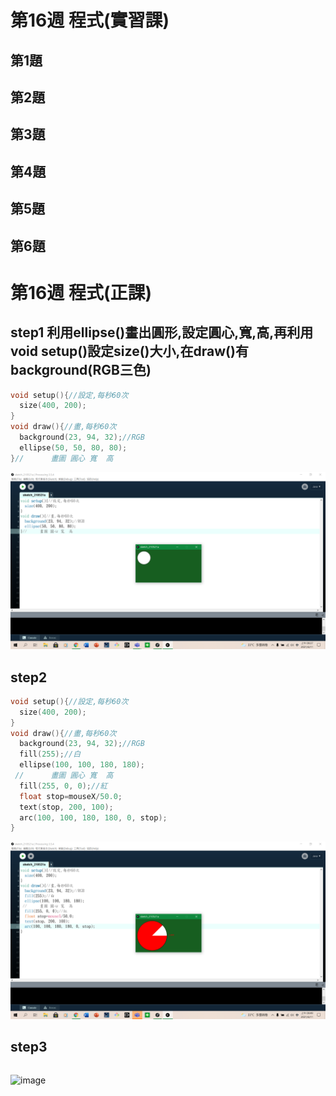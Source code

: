 # 第16週 程式(實習課)
## 第1題
## 第2題
## 第3題
## 第4題
## 第5題
## 第6題


# 第16週 程式(正課)
## step1 利用ellipse()畫出圓形,設定圓心,寬,高,再利用void setup()設定size()大小,在draw()有background(RGB三色)
```c
void setup(){//設定,每秒60次
  size(400, 200);
}
void draw(){//畫,每秒60次
  background(23, 94, 32);//RGB
  ellipse(50, 50, 80, 80);
}//      畫圖 圓心 寬  高
```
![image](https://raw.githubusercontent.com/xytungg/2020cce/gh-pages/week16/week16-1.png)
## step2
```c
void setup(){//設定,每秒60次
  size(400, 200);
}
void draw(){//畫,每秒60次
  background(23, 94, 32);//RGB
  fill(255);//白
  ellipse(100, 100, 180, 180);
 //      畫圖 圓心 寬  高
  fill(255, 0, 0);//紅
  float stop=mouseX/50.0;
  text(stop, 200, 100);
  arc(100, 100, 180, 180, 0, stop);
}
```
![image](https://raw.githubusercontent.com/xytungg/2020cce/gh-pages/week16/week16-2.png)
## step3
```c
```
![image]()



